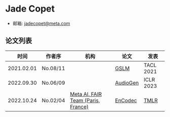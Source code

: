 # Jade Copet

- 邮箱: jadecopet@meta.com

## 论文列表

| 时间 | 作者序 | 机构 | 论文 | 发表 |
|:-:|:-:|---|---|---|
| 2021.02.01 | No.08/11 | | [GSLM](../Models/Speech_LLM/2021.02.01_GSLM.md) | TACL 2021 |
| 2022.09.30 | No.06/09 | | [AudioGen](../Models/Speech_LLM/2022.09.30_AudioGen.md) | ICLR 2023 |
| 2022.10.24 | No.02/04 | [Meta AI, FAIR Team (Paris, France)](../Institutions/USA-Meta.AI.md) | [EnCodec](../Models/Speech_Neural_Codec/2022.10.24_EnCodec.md) | [TMLR](../Publications/TMLR.md) |
